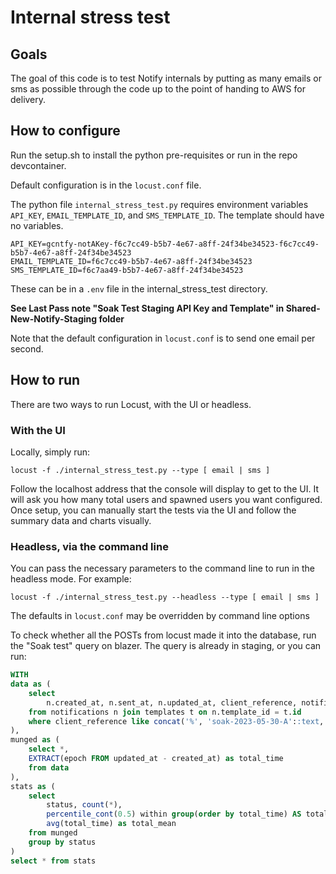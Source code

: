 # Internal stress test

## Goals

The goal of this code is to test Notify internals by putting as many emails or sms as possible through the code up to the point of handing to AWS for delivery.

## How to configure

Run the setup.sh to install the python pre-requisites or run in the repo devcontainer.

Default configuration is in the `locust.conf` file.

The python file `internal_stress_test.py` requires environment variables `API_KEY`, `EMAIL_TEMPLATE_ID`, and `SMS_TEMPLATE_ID`. The template should have no variables.

```
API_KEY=gcntfy-notAKey-f6c7cc49-b5b7-4e67-a8ff-24f34be34523-f6c7cc49-b5b7-4e67-a8ff-24f34be34523
EMAIL_TEMPLATE_ID=f6c7cc49-b5b7-4e67-a8ff-24f34be34523
SMS_TEMPLATE_ID=f6c7aa49-b5b7-4e67-a8ff-24f34be34523
```
These can be in a `.env` file in the internal_stress_test directory.

__See Last Pass note "Soak Test Staging API Key and Template" in Shared-New-Notify-Staging folder__

Note that the default configuration in `locust.conf` is to send one email per second.

## How to run

There are two ways to run Locust, with the UI or headless.

### With the UI

Locally, simply run:

```shell
locust -f ./internal_stress_test.py --type [ email | sms ]
```

Follow the localhost address that the console will display to get to the UI. It will ask you how many total users and spawned users you want configured. Once setup, you can manually start the tests via the UI and follow the summary data and charts visually.

### Headless, via the command line

You can pass the necessary parameters to the command line to run in the headless mode. For example:

```shell
locust -f ./internal_stress_test.py --headless --type [ email | sms ]
```

The defaults in `locust.conf` may be overridden by command line options

To check whether all the POSTs from locust made it into the database, run the "Soak test" query on blazer. The query is already in staging, or you can run:

```sql
WITH
data as (
    select 
        n.created_at, n.sent_at, n.updated_at, client_reference, notification_status as status, t.process_type as priority
    from notifications n join templates t on n.template_id = t.id
    where client_reference like concat('%', 'soak-2023-05-30-A'::text, '%')
),
munged as (
    select *,
    EXTRACT(epoch FROM updated_at - created_at) as total_time
    from data
),
stats as (
    select 
        status, count(*),
        percentile_cont(0.5) within group(order by total_time) AS total_median,
        avg(total_time) as total_mean
    from munged
    group by status
)
select * from stats 
```
